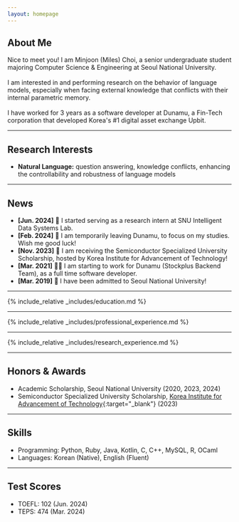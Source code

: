 ```yaml
---
layout: homepage
---
```


## About Me

Nice to meet you! I am Minjoon (Miles) Choi, a senior undergraduate student majoring Computer Science & Engineering at Seoul
National University.
<br/><br/>
I am interested in and performing research on the behavior of language models, especially when facing external knowledge
that conflicts with their internal parametric memory.
<br/><br/>
I have worked for 3 years as a software developer at Dunamu, a Fin-Tech corporation that developed Korea's #1 digital
asset exchange Upbit.

---

## Research Interests

- **Natural Language:** question answering, knowledge conflicts, enhancing the controllability and robustness of language models

---

## News
- **[Jun. 2024]** 🔬 I started serving as a research intern at SNU Intelligent Data Systems Lab.
- **[Feb. 2024]** 🏫 I am temporarily leaving Dunamu, to focus on my studies. Wish me good luck!
- **[Nov. 2023]** 🏅 I am receiving the Semiconductor Specialized University Scholarship, hosted by Korea Institute for Advancement of Technology!
- **[Mar. 2021]** 👨‍💻 I am starting to work for Dunamu (Stockplus Backend Team), as a full time software developer.
- **[Mar. 2019]** 🐣 I have been admitted to Seoul National University!

---

{% include_relative _includes/education.md %}
<br/>

---

{% include_relative _includes/professional_experience.md %}
<br/>

---

{% include_relative _includes/research_experience.md %}
<br/>

---

## Honors & Awards
- Academic Scholarship, Seoul National University (2020, 2023, 2024)
- Semiconductor Specialized University Scholarship, [Korea Institute for Advancement of Technology](https://www.kiat.or.kr/eng/user/main.do){:target="_blank"} (2023)

---

## Skills
- Programming: Python, Ruby, Java, Kotlin, C, C++, MySQL, R, OCaml
- Languages: Korean (Native), English (Fluent)

---

## Test Scores
- TOEFL: 102 (Jun. 2024)
- TEPS: 474 (Mar. 2024)
